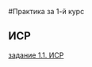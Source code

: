 #Практика за 1-й курс
## ИСР 
[задание 1.1. ИСР](https://github.com/riki163/otchet/blob/main/%D0%92%D0%BE%D0%BB%D0%BE%D0%B6%D0%B0%D0%BD%D0%B8%D0%BD%20%D0%92.%D0%9E.%201.1.%20%D0%98%D0%A1%D0%A0.docx)
